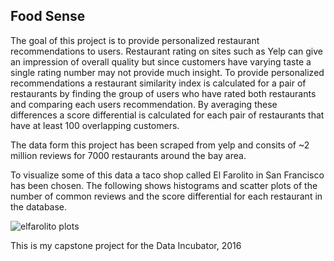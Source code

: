 ## Food Sense

The goal of this project is to provide personalized restaurant recommendations to users. Restaurant rating on sites such as Yelp can give an impression of overall quality but since customers have varying taste a single rating number may not provide much insight. To provide personalized recommendations a restaurant similarity index is calculated for a pair of restaurants by finding the group of users who have rated both restaurants and comparing each users recommendation. By averaging these differences a score differential is calculated for each pair of restaurants that have at least 100 overlapping customers.

The data form this project has been scraped from yelp and consits of ~2 million reviews for 7000 restaurants around the bay area. 

To visualize some of this data a taco shop called El Farolito in San Francisco has been chosen. The following shows histograms and scatter plots of the number of common reviews and the score differential for each restaurant in the database.

![elfarolito plots](https://raw.githubusercontent.com/natetlawrence/foodsense/flask/static/img/elfarolitostats.png)

This is my capstone project for the Data Incubator, 2016
